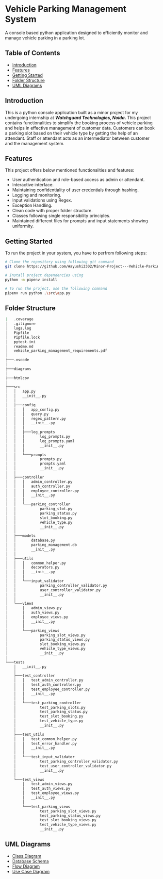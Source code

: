 # Vehicle Parking Management System
A console based python application designed to efficiently monitor and manage vehicle parking in a parking lot.

## Table of Contents
- [Introduction](#introduction)
- [Features](#features)
- [Getting Started](#getting-started)
- [Folder Structure](#folder-structure)
- [UML Diagrams](#uml-diagrams)

## Introduction
This is a python console application built as a minor project for my undergoing internship at _**Watchguard Technologies, Noida.**_
This project contains functionalities to simplify the booking process of vehicle parking and helps in effective management of customer data. Customers can book a parking slot based on their vehicle type by getting the help of an attendant. Staff or attendant acts as an intermediator between customer and the management system.

## Features
This project offers below mentioned functionalities and features:

- User authentication and role-based access as admin or attendant.
- Interactive interface.
- Maintaining confidentiality of user credentials through hashing.
- Logging and monitoring.
- Input validations using Regex.
- Exception Handling.
- Clean code with proper folder structure.
- Classes following single responsibility principles.
- Maintained different files for prompts and input statements showing uniformity.

## Getting Started
To run the project in your system, you have to perfrom following steps:
```bash
# Clone the repository using following git command
git clone https://github.com/Aayushi2302/Minor-Project---Vehicle-Parking-Management-System

# Install project dependencies using
python -m pipenv install

# To run the project, use the following command
pipenv run python .\src\app.py
```

## Folder Structure
```bash
|   .coverage
│   .gitignore
│   logs.log
│   Pipfile
│   Pipfile.lock
│   pytest.ini
│   readme.md
│   vehicle_parking_management_requirements.pdf
│
├───.vscode
│      
├───diagrams
│       
├───htmlcov
│       
├───src
│   │   app.py
│   │   __init__.py
│   │
│   ├───config
│   │   │   app_config.py
│   │   │   query.py
│   │   │   regex_pattern.py
│   │   │   __init__.py
│   │   │
│   │   ├───log_prompts
│   │   │       log_prompts.py
│   │   │       log_prompts.yaml
│   │   │       __init__.py
│   │   │
│   │   └───prompts
│   │           prompts.py
│   │           prompts.yaml
│   │           __init__.py
│   │
│   ├───controller
│   │   │   admin_controller.py
│   │   │   auth_controller.py
│   │   │   employee_controller.py
│   │   │   __init__.py
│   │   │
│   │   └───parking_controller
│   │           parking_slot.py
│   │           parking_status.py
│   │           slot_booking.py
│   │           vehicle_type.py
│   │           __init__.py
│   │
│   ├───models
│   │       database.py
│   │       parking_management.db
│   │       __init__.py
│   │
│   ├───utils
│   │   │   common_helper.py
│   │   │   decorators.py
│   │   │   __init__.py
│   │   │
│   │   └───input_validator
│   │           parking_controller_validator.py
│   │           user_controller_validator.py
│   │           __init__.py
│   │
│   └───views
│       │   admin_views.py
│       │   auth_views.py
│       │   employee_views.py
│       │   __init__.py
│       │
│       └───parking_views
│               parking_slot_views.py
│               parking_status_views.py
│               slot_booking_views.py
│               vehicle_type_views.py
│               __init__.py
│
└───tests
    │   __init__.py
    │
    ├───test_controller
    │   │   test_admin_controller.py
    │   │   test_auth_controller.py
    │   │   test_employee_controller.py
    │   │   __init__.py
    │   │
    │   └───test_parking_controller
    │           test_parking_slots.py
    │           test_parking_status.py
    │           test_slot_booking.py
    │           test_vehicle_type.py
    │           __init__.py
    │
    ├───test_utils
    │   │   test_common_helper.py
    │   │   test_error_handler.py
    │   │   __init__.py
    │   │
    │   └───test_input_validator
    │           test_parking_controller_validator.py
    │           test_user_controller_validator.py
    │           __init__.py
    │
    └───test_views
        │   test_admin_views.py
        │   test_auth_views.py
        │   test_employee_views.py
        │   __init__.py
        │
        └───test_parking_views
                test_parking_slot_views.py
                test_parking_status_views.py
                test_slot_booking_views.py
                test_vehicle_type_views.py
                __init__.py
```

## UML Diagrams
- [Class Diagram](diagrams/class_diagram.png)
- [Database Schema](diagrams/db_schema.png)
- [Flow Diagram](diagrams/flow_diagram.jpg)
- [Use Case Diagram](diagrams/use_case_diagram.png)
